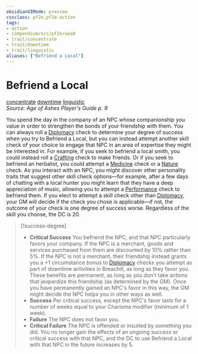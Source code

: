 ```yaml
---
obsidianUIMode: preview
cssclass: pf2e,pf2e-action
tags:
- action
- compendium/src/pf2e/aoa0
- trait/concentrate
- trait/downtime
- trait/linguistic
aliases: ["Befriend a Local"]
---
```

# Befriend a Local
[concentrate](rules/traits/concentrate.md "Concentrate Action & Ability Trait")  [downtime](rules/traits/downtime.md "Downtime Action & Ability Trait")  [linguistic](rules/traits/linguistic.md "Linguistic Effect Trait")  
*Source: Age of Ashes Player's Guide p. 9*  


You spend the day in the company of an NPC whose companionship you value in order to strengthen the bonds of your friendship with them. You can always roll a [Diplomacy](compendium/skills.md#Diplomacy) check to determine your degree of success when you try to Befriend a Local, but you can instead attempt another skill check of your choice to engage that NPC in an area of expertise they might be interested in. For example, if you seek to befriend a local smith, you could instead roll a [Crafting](compendium/skills.md#Crafting) check to make friends. Or if you seek to befriend an herbalist, you could attempt a [Medicine](compendium/skills.md#Medicine) check or a [Nature](compendium/skills.md#Nature) check. As you interact with an NPC, you might discover other personality traits that suggest other skill check options—for example, after a few days of chatting with a local hunter you might learn that they have a deep appreciation of music, allowing you to attempt a [Performance](compendium/skills.md#Performance) check to befriend them. If you elect to attempt a skill check other than [Diplomacy](compendium/skills.md#Diplomacy), your GM will decide if the check you chose is applicable—if not, the outcome of your check is one degree of success worse. Regardless of the skill you choose, the DC is 20.

> [!success-degree] 
> - **Critical Success** You befriend the NPC, and that NPC particularly favors your company. If the NPC is a merchant, goods and services purchased from them are discounted by 10% rather than 5%. If the NPC is not a merchant, their friendship instead grants you a +1 circumstance bonus to [Diplomacy](compendium/skills.md#Diplomacy) checks you attempt as part of downtime activities in Breachill, as long as they favor you. These benefits are permanent, as long as you don't take actions that jeopardize this friendship (as determined by the GM). Once you have permanently gained an NPC's favor in this way, the GM might decide the NPC helps you in other ways as well.
> - **Success** Per critical success, except the NPC's favor lasts for a number of weeks equal to your Charisma modifier (minimum of 1 week).
> - **Failure** The NPC does not favor you.
> - **Critical Failure** The NPC is offended or insulted by something you did. You no longer gain the effects of an ongoing success or critical success with that NPC, and the DC to use Befriend a Local with that NPC in the future increases by 5.